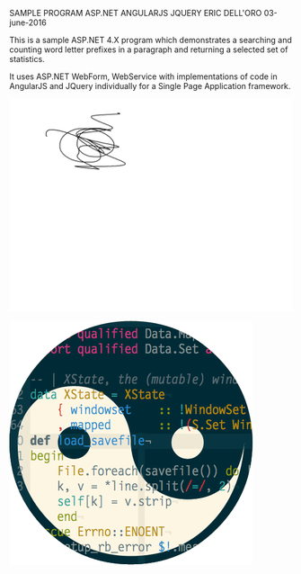 SAMPLE PROGRAM
ASP.NET ANGULARJS JQUERY 
ERIC DELL'ORO
03-june-2016

This is a sample ASP.NET 4.X program which demonstrates
a searching and counting word letter prefixes in a paragraph 
and returning a selected set of statistics.

It uses ASP.NET WebForm, WebService with implementations
of code in AngularJS and JQuery individually for a 
Single Page Application framework.

![Alt text](/WORDFINDER/SCREENSHOT/image.jpg?raw=true "Program")

[![solarized dualmode](https://github.com/altercation/solarized/raw/master/img/solarized-yinyang.png)](#features)







